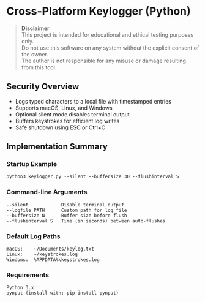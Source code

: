 # Cross-Platform Keylogger (Python)

> **Disclaimer**  
> This project is intended for educational and ethical testing purposes only.  
> Do not use this software on any system without the explicit consent of the owner.  
> The author is not responsible for any misuse or damage resulting from this tool.

## Security Overview  
- Logs typed characters to a local file with timestamped entries  
- Supports macOS, Linux, and Windows  
- Optional silent mode disables terminal output  
- Buffers keystrokes for efficient log writes  
- Safe shutdown using ESC or Ctrl+C  

## Implementation Summary

### Startup Example
<pre><code>python3 keylogger.py --silent --buffersize 30 --flushinterval 5</code></pre>

### Command-line Arguments
<pre><code>--silent            Disable terminal output  
--logfile PATH      Custom path for log file  
--buffersize N      Buffer size before flush  
--flushinterval S   Time (in seconds) between auto-flushes</code></pre>

### Default Log Paths
<pre><code>macOS:    ~/Documents/keylog.txt  
Linux:    ~/keystrokes.log  
Windows:  %APPDATA%\keystrokes.log</code></pre>

### Requirements
<pre><code>Python 3.x  
pynput (install with: pip install pynput)</code></pre>
